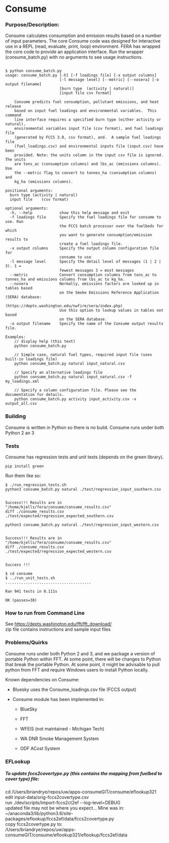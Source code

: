 # Consume

### Purpose/Description:
Consume calculates consumption and emission results based on a number of input parameters. The core Consume code was designed for interactive use in a REPL (read, evaluate, print, loop) environment. FERA has wrapped the core code to provide an application interface. Run the wrapper (consume_batch.py) with no arguments to see usage instructions.

```

$ python consume_batch.py 
usage: consume_batch.py [-h] [-f loadings file] [-x output columns]
                        [-l message level] [--metric] [--nosera] [-o output filename]
                        [burn type	(activity | natural)]
                        [input file	csv format]

    Consume predicts fuel consumption, pollutant emissions, and heat release
    based on input fuel loadings and environmental variables.  This command
    line interface requires a specified burn type (either activity or natural),
    environmental variables input file (csv format), and fuel loadings file
    (generated by FCCS 3.0, csv format), and.  A sample fuel loadings file
    (fuel_loadings.csv) and environmental inputs file (input.csv) have been
    provided. Note: the units column in the input csv file is ignored. The units 
    are tons_ac (consumption columns) and lbs_ac (emissions columns). Use 
    the --metric flag to convert to tonnes_ha (consumption columns) and 
    kg_ha (emissions columns).

positional arguments:
  burn type	(activity | natural)
  input file	(csv format)

optional arguments:
  -h, --help            show this help message and exit
  -f loadings file      Specify the fuel loadings file for consume to use. Run
                        the FCCS batch processor over the fuelbeds for which
                        you want to generate consumption/emission results to
                        create a fuel loadings file.
  -x output columns     Specify the output column configuration file for
                        consume to use
  -l message level      Specify the detail level of messages (1 | 2 | 3). 1 =
                        fewest messages 3 = most messages
  --metric              Convert consumption columns from tons_ac to tonnes_ha and emissions columns from lbs_ac to kg_ha.
  --nosera              Normally, emissions factors are looked up in tables based
                        on the Smoke Emissions Reference Application (SERA) database: 
                        (https://depts.washington.edu/nwfire/sera/index.php) 
                        Use this option to lookup values in tables not based 
                        on the SERA database.
  -o output filename    Specify the name of the Consume output results file.

Examples:
    // display help (this text)
    python consume_batch.py

    // Simple case, natural fuel types, required input file (uses built-in loadings file)
    python consume_batch.py natural input_natural.csv

    // Specify an alternative loadings file
    python consume_batch.py natural input_natural.csv -f my_loadings.xml

    // Specify a column configuration file. Please see the documentation for details.
    python consume_batch.py activity input_activity.csv -x output_all.csv

```

### Building
Consume is written in Python so there is no build. Consume runs under both Python 2 an 3

### Tests
Consume has regression tests and unit tests (depends on the green library). 
```
pip install green
```

Run them like so:

```
$ ./run_regression_tests.sh 
python3 consume_batch.py natural ./test/regression_input_southern.csv 


Success!!! Results are in "/home/kjells/fera/consume/consume_results.csv"
diff ./consume_results.csv ./test/expected/regression_expected_southern.csv 

python3 consume_batch.py natural ./test/regression_input_western.csv 


Success!!! Results are in "/home/kjells/fera/consume/consume_results.csv"
diff ./consume_results.csv ./test/expected/regression_expected_western.csv 


Success !!!

```

```
$ cd consume
$ ../run_unit_tests.sh 
......................................

Ran 941 tests in 0.111s

OK (passes=38)

```
### How to run from Command Line
See https://depts.washington.edu/fft/fft_download/  
zip file contains instructions and sample input files


### Problems/Quirks
Consume runs under both Python 2 and 3, and we package a version of portable Python within FFT. At some point, there will be changes to Python that break the portable Python. At some point, it might be advisable to pull python from FFT and require Windows users to install Python locally.

Known dependencies on Consume:

* Bluesky uses the Consume_loadings.csv file (FCCS output)

* Consume module has been implemented in:

    - BlueSky

    - FFT

    - WFEIS (not maintained - Michigan Tech)

    - WA DNR Smoke Management System

    - ODF ACost System 


### EFLookup

##### To update fccs2covertype.py (this contains the mapping from fuelbed to cover type) file: 

cd /Users/briandrye/repos/uw/apps-consumeGIT/consume/eflookup321  
edit  input-data/orig-fccs2covertype.csv  
run ./dev/scripts/import-fccs2ct2ef --log-level=DEBUG  
updated file may not be where you expect... Mine was in:  
~/anaconda3/lib/python3.6/site-packages/eflookup/fccs2ef/data/fccs2covertype.py  
copy fccs2covertype.py to:  
/Users/briandrye/repos/uw/apps-consumeGIT/consume/eflookup321/eflookup/fccs2ef/data  


